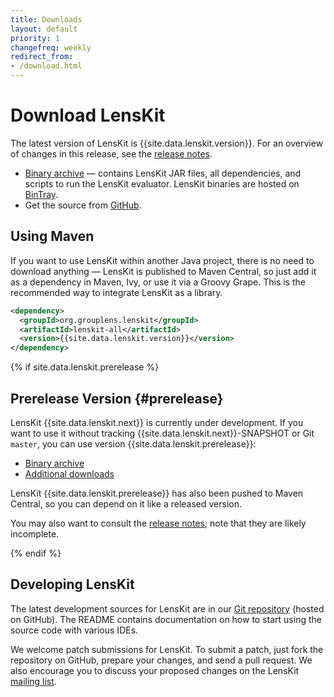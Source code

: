```yaml
---
title: Downloads
layout: default
priority: 1
changefreq: weekly
redirect_from:
- /download.html
---
```


# Download LensKit

[release notes]: /releases/lenskit-{{site.data.lenskit.version}}.html

The latest version of LensKit is {{site.data.lenskit.version}}.  For an
overview of changes in this release, see the
[release notes][].

[bin.zip]: {{site.data.lenskit.downloadUrl}}/lenskit-{{site.data.lenskit.version}}.zip
[bin.tgz]: {{site.data.lenskit.downloadUrl}}/lenskit-{{site.data.lenskit.version}}.tar.gz
[source]: https://github.com/lenskit/lenskit/releases/tag/lenskit-{{site.data.lenskit.version}}
[BinTray]: https://bintray.com/lenskit/lenskit-releases/lenskit/{{site.data.lenskit.version}}/view

- [Binary archive][bin.zip] —
  contains LensKit JAR files, all dependencies, and scripts to run the LensKit
  evaluator.  LensKit binaries are hosted on [BinTray][].
- Get the source from [GitHub][source].

## Using Maven

If you  want to use LensKit  within another Java project,  there is no
need to download anything — LensKit  is published to Maven Central, so
just add  it as a  dependency in  Maven, Ivy, or  use it via  a Groovy
Grape.  This is the recommended way to integrate LensKit as a library.

~~~xml
<dependency>
  <groupId>org.grouplens.lenskit</groupId>
  <artifactId>lenskit-all</artifactId>
  <version>{{site.data.lenskit.version}}</version>
</dependency>
~~~

{% if site.data.lenskit.prerelease %}
## Prerelease Version {#prerelease}

LensKit {{site.data.lenskit.next}} is currently under development.  If you want to use it without tracking {{site.data.lenskit.next}}-SNAPSHOT or Git `master`, you can use version {{site.data.lenskit.prerelease}}:

[beta.bin.zip]: https://github.com/lenskit/lenskit/releases/download/lenskit-{{site.data.lenskit.prerelease}}/lenskit-{{site.data.lenskit.prerelease}}.zip
[beta.tag]: https://github.com/lenskit/lenskit/releases/lenskit-{{site.data.lenskit.prerelease}}

- [Binary archive][beta.bin.zip]
- [Additional downloads][beta.tag]

LensKit {{site.data.lenskit.prerelease}} has also been pushed to Maven Central, so you can depend on it like a released version.

You may also want to consult the [release notes](../releases/lenskit-{{site.data.lenskit.next}}.html); note that they are likely incomplete.

{% endif %}

## Developing LensKit

[GH]: https://github.com/grouplens/lenskit
[ML]: https://wwws.cs.umn.edu/mm-cs/listinfo/lenskit

The latest development sources for LensKit are in our
[Git repository][GH] (hosted on GitHub).  The README contains
documentation on how to start using the source code with various IDEs.

We welcome patch submissions for LensKit. To submit a patch, just fork
the repository on GitHub, prepare your changes, and send a pull
request.  We also encourage you to discuss your proposed changes on the
LensKit [mailing list][ml].
